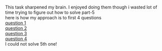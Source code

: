 This task sharpened my brain. I enjoyed doing them though i wasted lot of time trying to figure out how to solve part-5<br>
here is how my approach is to first 4 questions<br>
[question 1](./cp1.md)<br>
[question 2](./cp2.md)<br>
[question 3](./cp3.md)<br>
[question 4](cp4.md)<br>
I could not solve 5th one!
